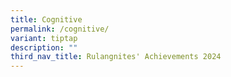```yaml
---
title: Cognitive
permalink: /cognitive/
variant: tiptap
description: ""
third_nav_title: Rulangnites' Achievements 2024
---
```

